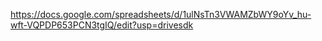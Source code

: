 https://docs.google.com/spreadsheets/d/1ulNsTn3VWAMZbWY9oYv_hu-wft-VQPDP653PCN3tgIQ/edit?usp=drivesdk
